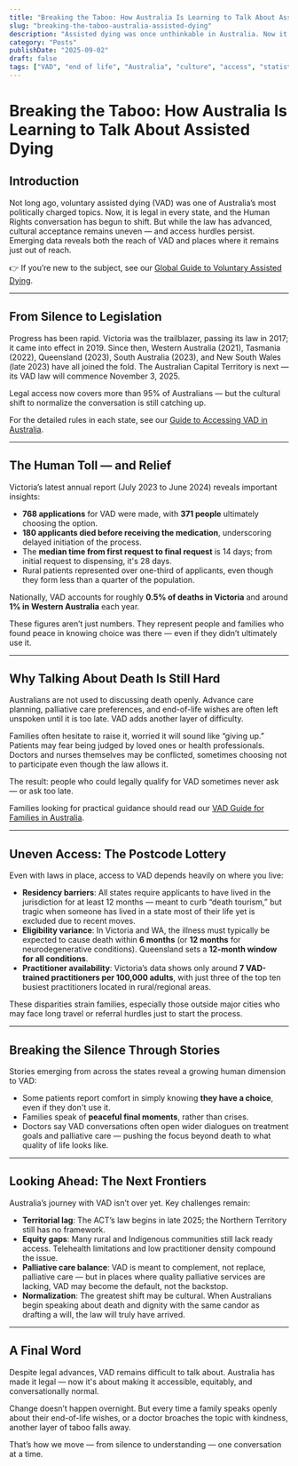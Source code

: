```yaml
---
title: "Breaking the Taboo: How Australia Is Learning to Talk About Assisted Dying"
slug: "breaking-the-taboo-australia-assisted-dying"
description: "Assisted dying was once unthinkable in Australia. Now it’s legal in every state — but families, doctors, and communities are still learning how to talk about it."
category: "Posts"
publishDate: "2025-09-02"
draft: false
tags: ["VAD", "end of life", "Australia", "culture", "access", "statistics"]
---
```


# Breaking the Taboo: How Australia Is Learning to Talk About Assisted Dying

## Introduction

Not long ago, voluntary assisted dying (VAD) was one of Australia’s most politically charged topics. Now, it is legal in every state, and the Human Rights conversation has begun to shift. But while the law has advanced, cultural acceptance remains uneven — and access hurdles persist. Emerging data reveals both the reach of VAD and places where it remains just out of reach.

👉 If you’re new to the subject, see our [Global Guide to Voluntary Assisted Dying](/guides/voluntary-assisted-dying-global-overview).

---

## From Silence to Legislation

Progress has been rapid. Victoria was the trailblazer, passing its law in 2017; it came into effect in 2019. Since then, Western Australia (2021), Tasmania (2022), Queensland (2023), South Australia (2023), and New South Wales (late 2023) have all joined the fold. The Australian Capital Territory is next — its VAD law will commence November 3, 2025.  

Legal access now covers more than 95% of Australians — but the cultural shift to normalize the conversation is still catching up.

For the detailed rules in each state, see our [Guide to Accessing VAD in Australia](/guides/voluntary-assisted-dying-australia-access).

---

## The Human Toll — and Relief

Victoria’s latest annual report (July 2023 to June 2024) reveals important insights:

- **768 applications** for VAD were made, with **371 people** ultimately choosing the option.  
- **180 applicants died before receiving the medication**, underscoring delayed initiation of the process.  
- The **median time from first request to final request** is 14 days; from initial request to dispensing, it's 28 days.  
- Rural patients represented over one-third of applicants, even though they form less than a quarter of the population.  

Nationally, VAD accounts for roughly **0.5% of deaths in Victoria** and around **1% in Western Australia** each year.

These figures aren’t just numbers. They represent people and families who found peace in knowing choice was there — even if they didn’t ultimately use it.

---

## Why Talking About Death Is Still Hard

Australians are not used to discussing death openly. Advance care planning, palliative care preferences, and end-of-life wishes are often left unspoken until it is too late. VAD adds another layer of difficulty.  

Families often hesitate to raise it, worried it will sound like “giving up.” Patients may fear being judged by loved ones or health professionals. Doctors and nurses themselves may be conflicted, sometimes choosing not to participate even though the law allows it.  

The result: people who could legally qualify for VAD sometimes never ask — or ask too late.

Families looking for practical guidance should read our [VAD Guide for Families in Australia](/guides/vad-australia-families-guide).

---

## Uneven Access: The Postcode Lottery

Even with laws in place, access to VAD depends heavily on where you live:

- **Residency barriers**: All states require applicants to have lived in the jurisdiction for at least 12 months — meant to curb “death tourism,” but tragic when someone has lived in a state most of their life yet is excluded due to recent moves.  
- **Eligibility variance**: In Victoria and WA, the illness must typically be expected to cause death within **6 months** (or **12 months** for neurodegenerative conditions). Queensland sets a **12-month window for all conditions**.  
- **Practitioner availability**: Victoria’s data shows only around **7 VAD-trained practitioners per 100,000 adults**, with just three of the top ten busiest practitioners located in rural/regional areas.  

These disparities strain families, especially those outside major cities who may face long travel or referral hurdles just to start the process.

---

## Breaking the Silence Through Stories

Stories emerging from across the states reveal a growing human dimension to VAD:

- Some patients report comfort in simply knowing **they have a choice**, even if they don't use it.  
- Families speak of **peaceful final moments**, rather than crises.  
- Doctors say VAD conversations often open wider dialogues on treatment goals and palliative care — pushing the focus beyond death to what quality of life looks like.

---

## Looking Ahead: The Next Frontiers

Australia’s journey with VAD isn’t over yet. Key challenges remain:

- **Territorial lag**: The ACT’s law begins in late 2025; the Northern Territory still has no framework.  
- **Equity gaps**: Many rural and Indigenous communities still lack ready access. Telehealth limitations and low practitioner density compound the issue.  
- **Palliative care balance**: VAD is meant to complement, not replace, palliative care — but in places where quality palliative services are lacking, VAD may become the default, not the backstop.  
- **Normalization**: The greatest shift may be cultural. When Australians begin speaking about death and dignity with the same candor as drafting a will, the law will truly have arrived.

---

## A Final Word

Despite legal advances, VAD remains difficult to talk about. Australia has made it legal — now it's about making it accessible, equitably, and conversationally normal.  

Change doesn’t happen overnight. But every time a family speaks openly about their end-of-life wishes, or a doctor broaches the topic with kindness, another layer of taboo falls away.  

That’s how we move — from silence to understanding — one conversation at a time.
